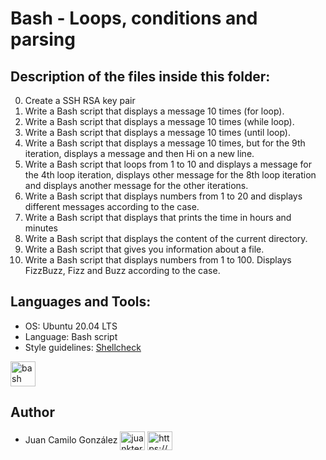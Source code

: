 # Bash - Loops, conditions and parsing

## Description of the files inside this folder:

0. Create a SSH RSA key pair
1. Write a Bash script that displays a message 10 times (for loop).
2. Write a Bash script that displays a message 10 times (while loop).
3. Write a Bash script that displays a message 10 times (until loop).
4. Write a Bash script that displays a message 10 times, but for the 9th iteration, displays a message and then Hi on a new line.
5. Write a Bash script that loops from 1 to 10 and displays a message for the 4th loop iteration, displays other message for the 8th loop iteration and displays another message for the other iterations.
6. Write a Bash script that displays numbers from 1 to 20 and displays different messages according to the case.
7. Write a Bash script that displays that prints the time in hours and minutes
8. Write a Bash script that displays the content of the current directory.
9. Write a Bash script that gives you information about a file.
10. Write a Bash script that displays numbers from 1 to 100. Displays FizzBuzz, Fizz and Buzz according to the case.

## Languages and Tools:

- OS: Ubuntu 20.04 LTS
- Language: Bash script
- Style guidelines: [Shellcheck](https://github.com/koalaman/shellcheck)

<p align="left"> <a href="https://www.gnu.org/software/bash/" target="_blank"> <img src="https://github.com/odb/official-bash-logo/blob/master/assets/Logos/Icons/SVG/48x48_white.svg" alt="bash" width="40" height="40"/> </a> </p>


## Author

- Juan Camilo González <a href="https://twitter.com/juankter" target="blank"><img align="center" src="https://raw.githubusercontent.com/rahuldkjain/github-profile-readme-generator/master/src/images/icons/Social/twitter.svg" alt="juankter" height="30" width="40" /></a>
<a href="https://bit.ly/2MBNR0t" target="blank"><img align="center" src="https://raw.githubusercontent.com/rahuldkjain/github-profile-readme-generator/master/src/images/icons/Social/linked-in-alt.svg" alt="https://bit.ly/2mbnr0t" height="30" width="40" /></a>
